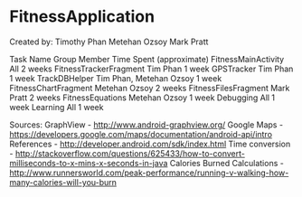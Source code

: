# FitnessApplication

Created by:
Timothy Phan
Metehan Ozsoy
Mark Pratt

Task Name               Group Member                  Time Spent (approximate)
FitnessMainActivity         All                       2 weeks
FitnessTrackerFragment     Tim Phan                   1 week
GPSTracker                 Tim Phan                   1 week
TrackDBHelper              Tim Phan, Metehan Ozsoy    1 week
FitnessChartFragment       Metehan Ozsoy              2 weeks
FitnessFilesFragment       Mark Pratt                 2 weeks
FitnessEquations           Metehan Ozsoy              1 week
Debugging                  All                        1 week
Learning                   All                        1 week

Sources:
GraphView - http://www.android-graphview.org/
Google Maps - https://developers.google.com/maps/documentation/android-api/intro
References - http://developer.android.com/sdk/index.html
Time conversion - http://stackoverflow.com/questions/625433/how-to-convert-milliseconds-to-x-mins-x-seconds-in-java
Calories Burned Calculations - http://www.runnersworld.com/peak-performance/running-v-walking-how-many-calories-will-you-burn
